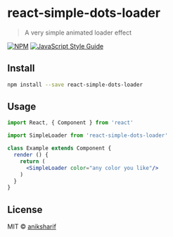 # react-simple-dots-loader

> A very simple animated loader effect

[![NPM](https://img.shields.io/npm/v/react-simple-dots-loader.svg)](https://www.npmjs.com/package/react-simple-dots-loader) [![JavaScript Style Guide](https://img.shields.io/badge/code_style-standard-brightgreen.svg)](https://standardjs.com)

## Install

```bash
npm install --save react-simple-dots-loader
```

## Usage

```jsx
import React, { Component } from 'react'

import SimpleLoader from 'react-simple-dots-loader'

class Example extends Component {
  render () {
    return (
      <SimpleLoader color="any color you like"/>
    )
  }
}
```

## License

MIT © [aniksharif](https://github.com/aniksharif)

